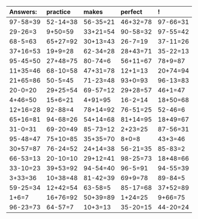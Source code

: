 | Answers: | practice | makes | perfect | ! |
| :--- | :--- | :--- | :--- | :--- |
| 97-58=39 | 52-14=38 | 56-35=21 | 46+32=78 | 97-66=31 | 
| 29-26=3 | 9+50=59 | 33+21=54 | 90-58=32 | 97-55=42 | 
| 68-5=63 | 65+27=92 | 30+13=43 | 26-7=19 | 37-11=26 | 
| 37+16=53 | 19+9=28 | 62-34=28 | 28+43=71 | 35-22=13 | 
| 95-45=50 | 27+48=75 | 80-74=6 | 56+11=67 | 78+9=87 | 
| 11+35=46 | 68-10=58 | 47+31=78 | 12+1=13 | 20+74=94 | 
| 21+65=86 | 50-5=45 | 71-23=48 | 93+0=93 | 96-13=83 | 
| 20-0=20 | 29+25=54 | 69-57=12 | 29+28=57 | 46+1=47 | 
| 4+46=50 | 15+6=21 | 4+91=95 | 16-2=14 | 18+50=68 | 
| 12+16=28 | 92-88=4 | 78+14=92 | 76-51=25 | 52-46=6 | 
| 65+16=81 | 94-68=26 | 54+14=68 | 81+14=95 | 18+49=67 | 
| 31-0=31 | 69-20=49 | 85-73=12 | 2+23=25 | 87-56=31 | 
| 95-48=47 | 75+10=85 | 35+35=70 | 8+0=8 | 43+3=46 | 
| 30+57=87 | 76-24=52 | 24+14=38 | 56-21=35 | 85-83=2 | 
| 66-53=13 | 20-10=10 | 29+12=41 | 98-25=73 | 18+48=66 | 
| 33-10=23 | 39+53=92 | 94-54=40 | 96-5=91 | 94-55=39 | 
| 3+33=36 | 10+38=48 | 81-42=39 | 69+9=78 | 89-84=5 | 
| 59-25=34 | 12+42=54 | 63-58=5 | 85-17=68 | 37+52=89 | 
| 1+6=7 | 16+76=92 | 50+39=89 | 1+24=25 | 9+66=75 | 
| 96-23=73 | 64-57=7 | 10+3=13 | 35-20=15 | 44-20=24 | 
